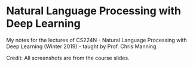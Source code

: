 # Natural Language Processing with Deep Learning

My notes for the lectures of CS224N - Natural Language Processing with Deep Learning (Winter 2019) - taught by Prof. Chris Manning. 

Credit: All screenshots are from the course slides.
